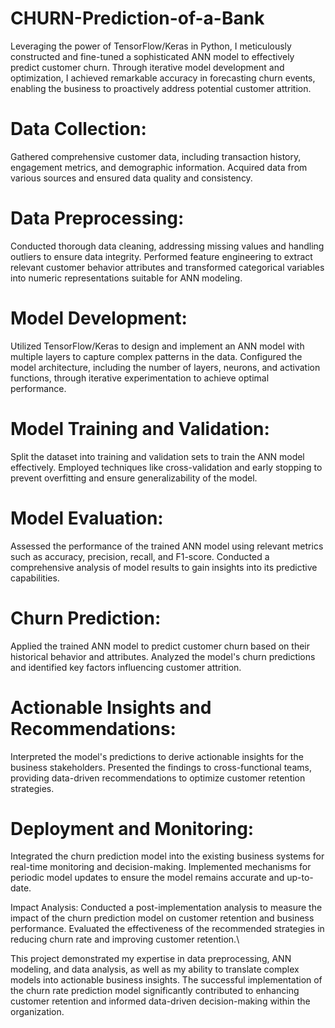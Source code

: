 # CHURN-Prediction-of-a-Bank

Leveraging the power of TensorFlow/Keras in Python, I meticulously constructed and fine-tuned a sophisticated ANN model to effectively predict customer churn. Through iterative model development and optimization, I achieved remarkable accuracy in forecasting churn events, enabling the business to proactively address potential customer attrition.

# Data Collection:
Gathered comprehensive customer data, including transaction history, engagement metrics, and demographic information.
Acquired data from various sources and ensured data quality and consistency.

# Data Preprocessing:
Conducted thorough data cleaning, addressing missing values and handling outliers to ensure data integrity.
Performed feature engineering to extract relevant customer behavior attributes and transformed categorical variables into numeric representations suitable for ANN modeling.

# Model Development:
Utilized TensorFlow/Keras to design and implement an ANN model with multiple layers to capture complex patterns in the data.
Configured the model architecture, including the number of layers, neurons, and activation functions, through iterative experimentation to achieve optimal performance.

# Model Training and Validation:
Split the dataset into training and validation sets to train the ANN model effectively.
Employed techniques like cross-validation and early stopping to prevent overfitting and ensure generalizability of the model.

# Model Evaluation:
Assessed the performance of the trained ANN model using relevant metrics such as accuracy, precision, recall, and F1-score.
Conducted a comprehensive analysis of model results to gain insights into its predictive capabilities.

# Churn Prediction:
Applied the trained ANN model to predict customer churn based on their historical behavior and attributes.
Analyzed the model's churn predictions and identified key factors influencing customer attrition.

# Actionable Insights and Recommendations:
Interpreted the model's predictions to derive actionable insights for the business stakeholders.
Presented the findings to cross-functional teams, providing data-driven recommendations to optimize customer retention strategies.

# Deployment and Monitoring:
Integrated the churn prediction model into the existing business systems for real-time monitoring and decision-making.
Implemented mechanisms for periodic model updates to ensure the model remains accurate and up-to-date.

Impact Analysis:
Conducted a post-implementation analysis to measure the impact of the churn prediction model on customer retention and business performance.
Evaluated the effectiveness of the recommended strategies in reducing churn rate and improving customer retention.\

This project demonstrated my expertise in data preprocessing, ANN modeling, and data analysis, as well as my ability to translate complex models into actionable business insights. The successful implementation of the churn rate prediction model significantly contributed to enhancing customer retention and informed data-driven decision-making within the organization.
